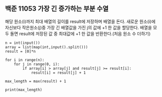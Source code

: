 ## 백준 11053 가장 긴 증가하는 부분 수열

해당 원소(i)까지 최대 배열의 길이를 result에 저장하며 배열을 돈다. 새로운 원소(i)에 자신보다 작은원소(j)중 가장 긴 배열값을 가진 j의 값에 +1 한 값을 할당한다. 
배열을 모두 돌면 result에 저장된 값 중 최대값에 +1 한 값을 반환한다.(처음 원소 수 더하기)

    n = int(input())
    array = list(map(int,input().split()))
    result = [0]*n

    for i in range(n):
        for j in range(0, i):
            if array[i] > array[j] and result[j] >= result[i]:
                result[i] = result[j] + 1

    max_length = max(result) + 1

    print(max_length)